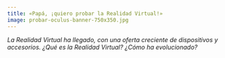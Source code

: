 ```yaml
---
title: «Papá, ¡quiero probar la Realidad Virtual!»
image: probar-oculus-banner-750x350.jpg
---
```


*La Realidad Virtual ha llegado, con una oferta creciente de dispositivos y accesorios. ¿Qué es la Realidad Virtual? ¿Cómo ha evolucionado?*

<!--more-->
